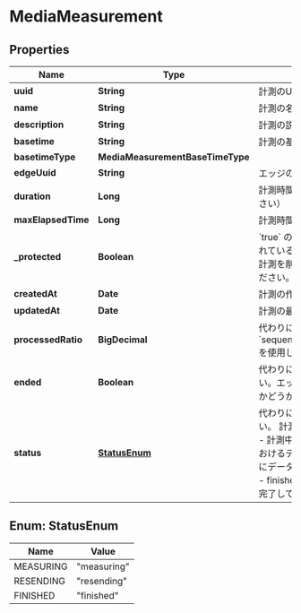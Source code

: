 

# MediaMeasurement


## Properties

| Name | Type | Description | Notes |
|------------ | ------------- | ------------- | -------------|
|**uuid** | **String** | 計測のUUID |  |
|**name** | **String** | 計測の名前 |  |
|**description** | **String** | 計測の説明 |  |
|**basetime** | **String** | 計測の基準時刻（RFC3339形式） |  |
|**basetimeType** | **MediaMeasurementBaseTimeType** |  |  |
|**edgeUuid** | **String** | エッジのUUID |  |
|**duration** | **Long** | 計測時間（ &#x60;max_elapsed_time&#x60; を使用してください） |  |
|**maxElapsedTime** | **Long** | 計測時間（マイクロ秒） |  [optional] |
|**_protected** | **Boolean** | &#x60;true&#x60; の場合、計測は保護されています。保護されている計測は削除できません。 保護されている計測を削除したい場合は、まず保護を解除してください。 |  |
|**createdAt** | **Date** | 計測の作成日時 |  |
|**updatedAt** | **Date** | 計測の最終更新日時 |  |
|**processedRatio** | **BigDecimal** | 代わりに &#x60;sequences.received_sequence_numbers_ratio&#x60; を使用してください。処理済み率を表します。 |  |
|**ended** | **Boolean** | 代わりに &#x60;sequences.status&#x60; を使用してください。エッジにおいてデータの取得が終了しているかどうかを示します。 |  |
|**status** | [**StatusEnum**](#StatusEnum) | 代わりに &#x60;sequences.status&#x60; を使用してください。 計測のステータスを表します:   - measuring     - 計測中   - resending     - 再送中。計測（エッジにおけるデータの取得）は終了しましたが、エッジにデータが残っており、サーバーに再送中です。   - finished     - 完了。サーバーへのデータの回収が完了しています。 |  |



## Enum: StatusEnum

| Name | Value |
|---- | -----|
| MEASURING | &quot;measuring&quot; |
| RESENDING | &quot;resending&quot; |
| FINISHED | &quot;finished&quot; |



